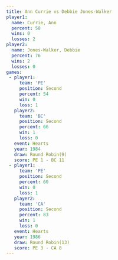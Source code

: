 ```yaml
---
title: Ann Currie vs Debbie Jones-Walker
player1:                    
  name: Currie, Ann         
  percent: 58               
  wins: 0                   
  losses: 2                 
player2:                    
  name: Jones-Walker, Debbie
  percent: 76               
  wins: 2                   
  losses: 0                 
games:
 - player1:          
     team: 'PE'      
     position: Second
     percent: 54     
     win: 0          
     loss: 1         
   player2:          
     team: 'BC'      
     position: Second
     percent: 66     
     win: 1          
     loss: 0         
   event: Hearts       
   year: 1984          
   draw: Round Robin(9)
   score: PE 1 - BC 11 
 - player1:          
     team: 'PE'      
     position: Second
     percent: 60     
     win: 0          
     loss: 1         
   player2:          
     team: 'CA'      
     position: Second
     percent: 83     
     win: 1          
     loss: 0         
   event: Hearts        
   year: 1986           
   draw: Round Robin(13)
   score: PE 3 - CA 8   
---
```

